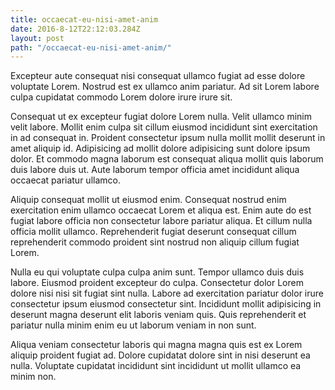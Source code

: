 ```yaml
---
title: occaecat-eu-nisi-amet-anim
date: 2016-8-12T22:12:03.284Z
layout: post
path: "/occaecat-eu-nisi-amet-anim/"
---
```


Excepteur aute consequat nisi consequat ullamco fugiat ad esse dolore voluptate Lorem. Nostrud est ex ullamco anim pariatur. Ad sit Lorem labore culpa cupidatat commodo Lorem dolore irure irure sit.

Consequat ut ex excepteur fugiat dolore Lorem nulla. Velit ullamco minim velit labore. Mollit enim culpa sit cillum eiusmod incididunt sint exercitation in ad consequat in. Proident consectetur ipsum nulla mollit mollit deserunt in amet aliquip id. Adipisicing ad mollit dolore adipisicing sunt dolore ipsum dolor. Et commodo magna laborum est consequat aliqua mollit quis laborum duis labore duis ut. Aute laborum tempor officia amet incididunt aliqua occaecat pariatur ullamco.

Aliquip consequat mollit ut eiusmod enim. Consequat nostrud enim exercitation enim ullamco occaecat Lorem et aliqua est. Enim aute do est fugiat labore officia non consectetur labore pariatur aliqua. Et cillum nulla officia mollit ullamco. Reprehenderit fugiat deserunt consequat cillum reprehenderit commodo proident sint nostrud non aliquip cillum fugiat Lorem.

Nulla eu qui voluptate culpa culpa anim sunt. Tempor ullamco duis duis labore. Eiusmod proident excepteur do culpa. Consectetur dolor Lorem dolore nisi nisi sit fugiat sint nulla. Labore ad exercitation pariatur dolor irure consectetur ipsum eiusmod consectetur sint. Incididunt mollit adipisicing in deserunt magna deserunt elit laboris veniam quis. Quis reprehenderit et pariatur nulla minim enim eu ut laborum veniam in non sunt.

Aliqua veniam consectetur laboris qui magna magna quis est ex Lorem aliquip proident fugiat ad. Dolore cupidatat dolore sint in nisi deserunt ea nulla. Voluptate cupidatat incididunt sint incididunt ut mollit ullamco ea minim non.